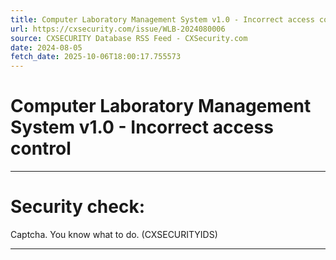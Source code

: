 ```yaml
---
title: Computer Laboratory Management System v1.0 - Incorrect access control
url: https://cxsecurity.com/issue/WLB-2024080006
source: CXSECURITY Database RSS Feed - CXSecurity.com
date: 2024-08-05
fetch_date: 2025-10-06T18:00:17.755573
---
```


# Computer Laboratory Management System v1.0 - Incorrect access control

---

# Security check:

Captcha. You know what to do. (CXSECURITYIDS)

---